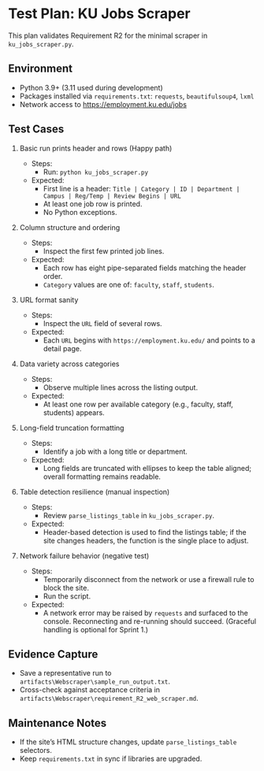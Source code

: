# Test Plan: KU Jobs Scraper 

This plan validates Requirement R2 for the minimal scraper in `ku_jobs_scraper.py`.

## Environment
- Python 3.9+ (3.11 used during development)
- Packages installed via `requirements.txt`: `requests`, `beautifulsoup4`, `lxml`
- Network access to https://employment.ku.edu/jobs

## Test Cases

1. Basic run prints header and rows (Happy path)
   - Steps:
     - Run: `python ku_jobs_scraper.py`
   - Expected:
     - First line is a header: `Title | Category | ID | Department | Campus | Reg/Temp | Review Begins | URL`
     - At least one job row is printed.
     - No Python exceptions.

2. Column structure and ordering
   - Steps:
     - Inspect the first few printed job lines.
   - Expected:
     - Each row has eight pipe-separated fields matching the header order.
     - `Category` values are one of: `faculty`, `staff`, `students`.

3. URL format sanity
   - Steps:
     - Inspect the `URL` field of several rows.
   - Expected:
     - Each `URL` begins with `https://employment.ku.edu/` and points to a detail page.

4. Data variety across categories
   - Steps:
     - Observe multiple lines across the listing output.
   - Expected:
     - At least one row per available category (e.g., faculty, staff, students) appears.

5. Long-field truncation formatting
   - Steps:
     - Identify a job with a long title or department.
   - Expected:
     - Long fields are truncated with ellipses to keep the table aligned; overall formatting remains readable.

6. Table detection resilience (manual inspection)
   - Steps:
     - Review `parse_listings_table` in `ku_jobs_scraper.py`.
   - Expected:
     - Header-based detection is used to find the listings table; if the site changes headers, the function is the single place to adjust.

7. Network failure behavior (negative test)
   - Steps:
     - Temporarily disconnect from the network or use a firewall rule to block the site.
     - Run the script.
   - Expected:
     - A network error may be raised by `requests` and surfaced to the console. Reconnecting and re-running should succeed. (Graceful handling is optional for Sprint 1.)

## Evidence Capture
- Save a representative run to `artifacts\Webscraper\sample_run_output.txt`.
- Cross-check against acceptance criteria in `artifacts\Webscraper\requirement_R2_web_scraper.md`.

## Maintenance Notes
- If the site’s HTML structure changes, update `parse_listings_table` selectors.
- Keep `requirements.txt` in sync if libraries are upgraded.
